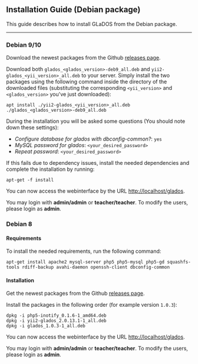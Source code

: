 ## Installation Guide (Debian package)

This guide describes how to install GLaDOS from the Debian package.

-----

### Debian 9/10

Download the newest packages from the Github [releases page](https://github.com/imedias/glados/releases).

Download both `glados_<glados_version>-deb9_all.deb` and `yii2-glados_<yii_version>_all.deb` to your server. Simply install the two packages using the following command inside the directory of the downloaded files (substituting the corresponding `<yii_version>` and `<glados_version>` you've just downloaded):

    apt install ./yii2-glados_<yii_version>_all.deb ./glados_<glados_version>-deb9_all.deb

During the installation you will be asked some questions (You should note down these settings):

* *Configure database for glados with dbconfig-common?*: `yes`
* *MySQL password for glados*: `<your_desired_password>`
* *Repeat password*: `<your_desired_password>`

If this fails due to dependency issues, install the needed dependencies and complete the installation by running:

    apt-get -f install

You can now access the webinterface by the URL [http://localhost/glados](http://localhost/glados).

You may login with **admin/admin** or **teacher/teacher**.
To modify the users, please login as **admin**.

### Debian 8

#### Requirements

To install the needed requirements, run the following command:

    apt-get install apache2 mysql-server php5 php5-mysql php5-gd squashfs-tools rdiff-backup avahi-daemon openssh-client dbconfig-common

#### Installation

Get the newest packages from the Github [releases page](https://github.com/imedias/glados/releases).

Install the packages in the following order (for example version `1.0.3`):

    dpkg -i php5-inotify_0.1.6-1_amd64.deb
    dpkg -i yii2-glados_2.0.13.1-1_all.deb
    dpkg -i glados_1.0.3-1_all.deb

You can now access the webinterface by the URL [http://localhost/glados](http://localhost/glados).

You may login with **admin/admin** or **teacher/teacher**.
To modify the users, please login as **admin**.
